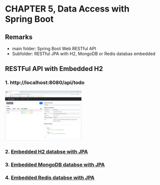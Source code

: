 # CHAPTER 5, Data Access with Spring Boot

## Remarks 
- main folder: Spring Boot Web RESTful API
- Subfolder: RESTful JPA with H2, MongoDB or Redis databas embedded

## RESTFul API with Embedded H2
### 1. http://localhost:8080/api/todo
<img src="./Embedded%20H2%20with%20JPA/img/jpa-hal.png" style="width:50%;"/>

### 2. [Embedded H2 databse with JPA](./Embedded%20H2%20with%20JPA)

### 3. [Embedded MongoDB databse with JPA](./Embedded%20MongoDB)

### 4. [Embedded Redis databse with JPA](./Embedded%20Redis)
